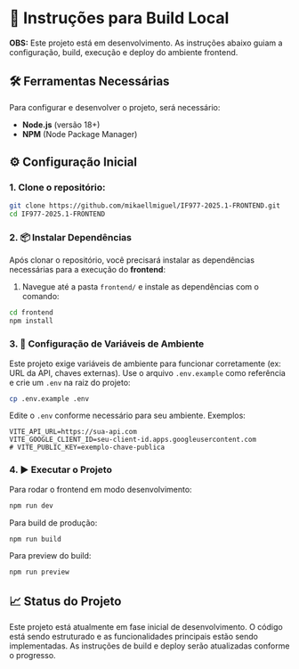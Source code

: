 # 🚀 Instruções para Build Local

**OBS:** Este projeto está em desenvolvimento. As instruções abaixo guiam a configuração, build, execução e deploy do ambiente frontend.

## 🛠️ Ferramentas Necessárias
Para configurar e desenvolver o projeto, será necessário:
- **Node.js** (versão 18+)
- **NPM** (Node Package Manager)

## ⚙️ Configuração Inicial
### 1. **Clone o repositório**:
```bash
git clone https://github.com/mikaellmiguel/IF977-2025.1-FRONTEND.git
cd IF977-2025.1-FRONTEND
```

### 2. 📦 Instalar Dependências

Após clonar o repositório, você precisará instalar as dependências necessárias para a execução do **frontend**:

1. Navegue até a pasta `frontend/` e instale as dependências com o comando:

```bash
cd frontend
npm install
```

### 3. 🔑 Configuração de Variáveis de Ambiente
Este projeto exige variáveis de ambiente para funcionar corretamente (ex: URL da API, chaves externas). Use o arquivo `.env.example` como referência e crie um `.env` na raiz do projeto:

```bash
cp .env.example .env
```

Edite o `.env` conforme necessário para seu ambiente. Exemplos:

```
VITE_API_URL=https://sua-api.com
VITE_GOOGLE_CLIENT_ID=seu-client-id.apps.googleusercontent.com
# VITE_PUBLIC_KEY=exemplo-chave-publica
```

### 4. ▶️ Executar o Projeto
Para rodar o frontend em modo desenvolvimento:

```bash
npm run dev
```

Para build de produção:

```bash
npm run build
```

Para preview do build:

```bash
npm run preview
```

## 📈 Status do Projeto
Este projeto está atualmente em fase inicial de desenvolvimento. O código está sendo estruturado e as funcionalidades principais estão sendo implementadas. As instruções de build e deploy serão atualizadas conforme o progresso.